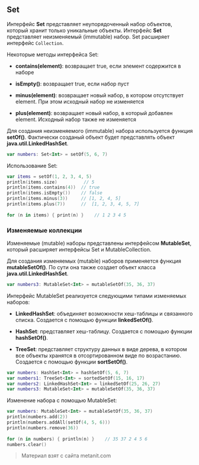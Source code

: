 ## Set

Интерфейс **Set** представляет неупорядоченный набор объектов, который хранит только уникальные объекты. Интерфейс **Set** представляет неизменяемый (immutable) набор. Set расширяет интерфейс `Collection`.

Некоторые методы интерфейса Set:

- **contains(element)**: возвращает true, если элемент содержится в наборе

- **isEmpty()**: возвращает true, если набор пуст

- **minus(element)**: возвращает новый набор, в котором отсутствует element. При этом исходный набор не изменяется

- **plus(element)**: возвращает новый набор, в который добавлен element. Исходный набор также не изменяется

Для создания неизменяемого (immutable) набора используется функция **setOf()**. Фактически созданый объект будет представлять объект **java.util.LinkedHashSet**.

```kotlin
var numbers: Set<Int> = setOf(5, 6, 7)
```

Использование Set:

```kotlin
var items = setOf(1, 2, 3, 4, 5)
println(items.size)          // 5
println(items.contains(4))  // true
println(items.isEmpty())    // false
println(items.minus(3))     // [1, 2, 4, 5]
println(items.plus(7))      //  [1, 2, 3, 4, 5, 7]
    
for (n in items) { print(n) }    // 1 2 3 4 5
```

### Изменяемые коллекции

Изменяемые (mutable) наборы представлены интерфейсом **MutableSet**, который расширяет интерфейсы Set и MutableCollection. 

Для создания изменяемых (mutable) наборов применяется функция **mutableSetOf()**. По сути она также создает объект класса **java.util.LinkedHashSet**.

```kotlin
var numbers3: MutableSet<Int> = mutableSetOf(35, 36, 37)
```

Интерфейс MutableSet реализуется следующими типами изменяемых наборов:

- **LinkedHashSet**: объединяет возможности хеш-таблицы и связанного списка. Создается с помощью функции 
**linkedSetOf()**.

- **HashSet**: представляет хеш-таблицу. Создается с помощью функции 
**hashSetOf()**.

- **TreeSet**: представляет структуру данных в виде дерева, в котором все объекты хранятся в отсортированном виде по 
возрастанию. Создается с помощью функции **sortSetOf()**.

```kotlin
var numbers: HashSet<Int> = hashSetOf(5, 6, 7)
var numbers1: TreeSet<Int> = sortedSetOf(15, 16, 17)
var numbers2: LinkedHashSet<Int> = linkedSetOf(25, 26, 27)
var numbers3: MutableSet<Int> = mutableSetOf(35, 36, 37)
```

Изменение набора с помощью MutableSet:

```kotlin
var numbers: MutableSet<Int> = mutableSetOf(35, 36, 37)
println(numbers.add(2))
println(numbers.addAll(setOf(4, 5, 6)))
println(numbers.remove(36))
    
for (n in numbers) { println(n) }    // 35 37 2 4 5 6
numbers.clear()
```


> Материал взят с сайта metanit.com